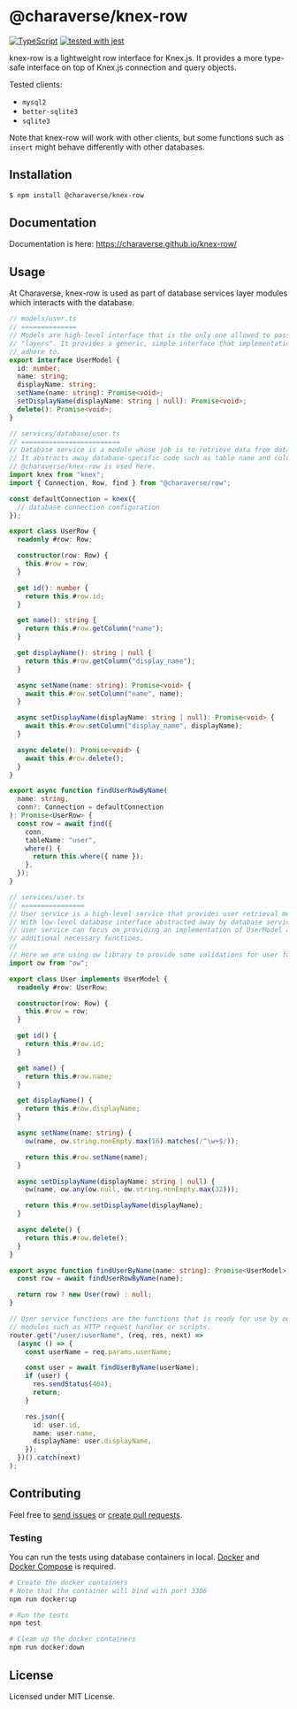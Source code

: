 # @charaverse/knex-row

[![TypeScript](https://img.shields.io/badge/%3C%2F%3E-TypeScript-%230074c1.svg)](http://www.typescriptlang.org/)
[![tested with jest](https://img.shields.io/badge/tested_with-jest-99424f.svg)](https://github.com/facebook/jest)

knex-row is a lightweight row interface for Knex.js. It provides a more
type-safe interface on top of Knex.js connection and query objects.

Tested clients:

- `mysql2`
- `better-sqlite3`
- `sqlite3`

Note that knex-row will work with other clients, but some functions such as
`insert` might behave differently with other databases.

## Installation

```bash
$ npm install @charaverse/knex-row
```

## Documentation

Documentation is here: https://charaverse.github.io/knex-row/

## Usage

At Charaverse, knex-row is used as part of database services layer modules which
interacts with the database.

```ts
// models/user.ts
// ==============
// Models are high-level interface that is the only one allowed to pass across
// "layers". It provides a generic, simple interface that implementations must
// adhere to.
export interface UserModel {
  id: number;
  name: string;
  displayName: string;
  setName(name: string): Promise<void>;
  setDisplayName(displayName: string | null): Promise<void>;
  delete(): Promise<void>;
}

// services/database/user.ts
// =========================
// Database service is a module whose job is to retrieve data from database.
// It abstracts away database-specific code such as table name and column names.
// @charaverse/knex-row is used here.
import knex from "knex";
import { Connection, Row, find } from "@charaverse/row";

const defaultConnection = knex({
  // database connection configuration
});

export class UserRow {
  readonly #row: Row;

  constructor(row: Row) {
    this.#row = row;
  }

  get id(): number {
    return this.#row.id;
  }

  get name(): string {
    return this.#row.getColumn("name");
  }

  get displayName(): string | null {
    return this.#row.getColumn("display_name");
  }

  async setName(name: string): Promise<void> {
    await this.#row.setColumn("name", name);
  }

  async setDisplayName(displayName: string | null): Promise<void> {
    await this.#row.setColumn("display_name", displayName);
  }

  async delete(): Promise<void> {
    await this.#row.delete();
  }
}

export async function findUserRowByName(
  name: string,
  conn?: Connection = defaultConnection
): Promise<UserRow> {
  const row = await find({
    conn,
    tableName: "user",
    where() {
      return this.where({ name });
    },
  });
}

// services/user.ts
// ================
// User service is a high-level service that provides user retrieval methods.
// With low-level database interface abstracted away by database services,
// user service can focus on providing an implementation of UserModel alongside
// additional necessary functions.
//
// Here we are using ow library to provide some validations for user functions.
import ow from "ow";

export class User implements UserModel {
  readonly #row: UserRow;

  constructor(row: Row) {
    this.#row = row;
  }

  get id() {
    return this.#row.id;
  }

  get name() {
    return this.#row.name;
  }

  get displayName() {
    return this.#row.displayName;
  }

  async setName(name: string) {
    ow(name, ow.string.nonEmpty.max(16).matches(/^\w+$/));

    return this.#row.setName(name);
  }

  async setDisplayName(displayName: string | null) {
    ow(name, ow.any(ow.null, ow.string.nonEmpty.max(32)));

    return this.#row.setDisplayName(displayName);
  }

  async delete() {
    return this.#row.delete();
  }
}

export async function findUserByName(name: string): Promise<UserModel> {
  const row = await findUserRowByName(name);

  return row ? new User(row) : null;
}

// User service functions are the functions that is ready for use by outer
// modules such as HTTP request handler or scripts.
router.get("/user/:userName", (req, res, next) =>
  (async () => {
    const userName = req.params.userName;

    const user = await findUserByName(userName);
    if (user) {
      res.sendStatus(404);
      return;
    }

    res.json({
      id: user.id,
      name: user.name,
      displayName: user.displayName,
    });
  })().catch(next)
);
```

## Contributing

Feel free to [send issues][issues] or [create pull requests][pulls].

### Testing

You can run the tests using database containers in local. [Docker][docker] and
[Docker Compose][docker-compose] is required.

```sh
# Create the docker containers
# Note that the container will bind with port 3306
npm run docker:up

# Run the tests
npm test

# Clean up the docker containers
npm run docker:down
```

## License

Licensed under MIT License.

[issues]: https://github.com/charaverse/knex-row/issues
[pulls]: https://github.com/charaverse/knex-row/pulls
[docker]: https://docs.docker.com/get-started/
[docker-compose]: https://docs.docker.com/compose/
